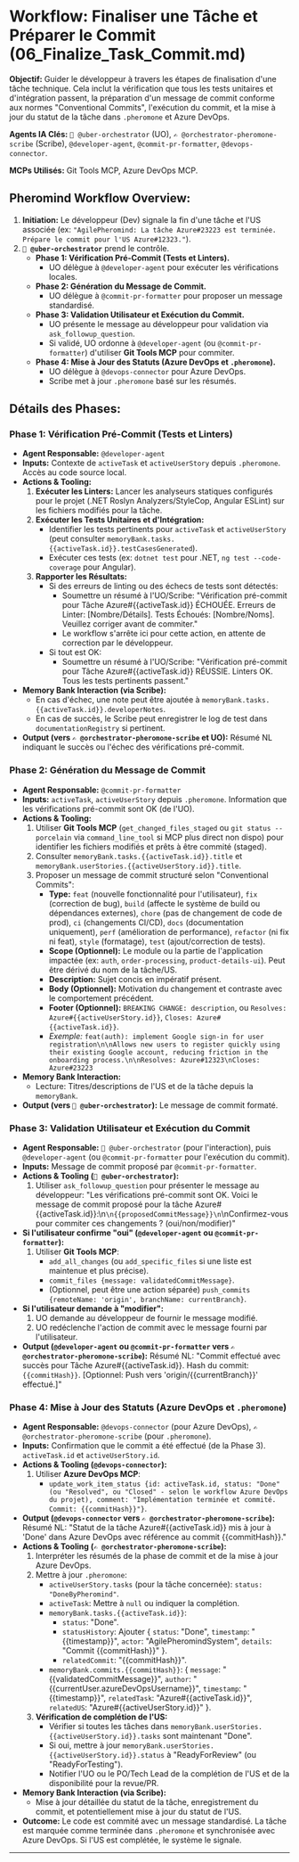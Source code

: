 # Workflow: Finaliser une Tâche et Préparer le Commit (06_Finalize_Task_Commit.md)

**Objectif:** Guider le développeur à travers les étapes de finalisation d'une tâche technique. Cela inclut la vérification que tous les tests unitaires et d'intégration passent, la préparation d'un message de commit conforme aux normes "Conventional Commits", l'exécution du commit, et la mise à jour du statut de la tâche dans `.pheromone` et Azure DevOps.

**Agents IA Clés:** `🧐 @uber-orchestrator` (UO), `✍️ @orchestrator-pheromone-scribe` (Scribe), `@developer-agent`, `@commit-pr-formatter`, `@devops-connector`.

**MCPs Utilisés:** Git Tools MCP, Azure DevOps MCP.

## Pheromind Workflow Overview:

1.  **Initiation:** Le développeur (Dev) signale la fin d'une tâche et l'US associée (ex: `"AgilePheromind: La tâche Azure#23223 est terminée. Prépare le commit pour l'US Azure#12323."`).
2.  **`🧐 @uber-orchestrator`** prend le contrôle.
    *   **Phase 1: Vérification Pré-Commit (Tests et Linters).**
        *   UO délègue à `@developer-agent` pour exécuter les vérifications locales.
    *   **Phase 2: Génération du Message de Commit.**
        *   UO délègue à `@commit-pr-formatter` pour proposer un message standardisé.
    *   **Phase 3: Validation Utilisateur et Exécution du Commit.**
        *   UO présente le message au développeur pour validation via `ask_followup_question`.
        *   Si validé, UO ordonne à `@developer-agent` (ou `@commit-pr-formatter`) d'utiliser **Git Tools MCP** pour commiter.
    *   **Phase 4: Mise à Jour des Statuts (Azure DevOps et `.pheromone`).**
        *   UO délègue à `@devops-connector` pour Azure DevOps.
        *   Scribe met à jour `.pheromone` basé sur les résumés.

## Détails des Phases:

### Phase 1: Vérification Pré-Commit (Tests et Linters)
*   **Agent Responsable:** `@developer-agent`
*   **Inputs:** Contexte de `activeTask` et `activeUserStory` depuis `.pheromone`. Accès au code source local.
*   **Actions & Tooling:**
    1.  **Exécuter les Linters:** Lancer les analyseurs statiques configurés pour le projet (.NET Roslyn Analyzers/StyleCop, Angular ESLint) sur les fichiers modifiés pour la tâche.
    2.  **Exécuter les Tests Unitaires et d'Intégration:**
        *   Identifier les tests pertinents pour `activeTask` et `activeUserStory` (peut consulter `memoryBank.tasks.{{activeTask.id}}.testCasesGenerated`).
        *   Exécuter ces tests (ex: `dotnet test` pour .NET, `ng test --code-coverage` pour Angular).
    3.  **Rapporter les Résultats:**
        *   Si des erreurs de linting ou des échecs de tests sont détectés:
            *   Soumettre un résumé à l'UO/Scribe: "Vérification pré-commit pour Tâche Azure#{{activeTask.id}} ÉCHOUÉE. Erreurs de Linter: [Nombre/Détails]. Tests Échoués: [Nombre/Noms]. Veuillez corriger avant de commiter."
            *   Le workflow s'arrête ici pour cette action, en attente de correction par le développeur.
        *   Si tout est OK:
            *   Soumettre un résumé à l'UO/Scribe: "Vérification pré-commit pour Tâche Azure#{{activeTask.id}} RÉUSSIE. Linters OK. Tous les tests pertinents passent."
*   **Memory Bank Interaction (via Scribe):**
    *   En cas d'échec, une note peut être ajoutée à `memoryBank.tasks.{{activeTask.id}}.developerNotes`.
    *   En cas de succès, le Scribe peut enregistrer le log de test dans `documentationRegistry` si pertinent.
*   **Output (vers `✍️ @orchestrator-pheromone-scribe` et UO):** Résumé NL indiquant le succès ou l'échec des vérifications pré-commit.

### Phase 2: Génération du Message de Commit
*   **Agent Responsable:** `@commit-pr-formatter`
*   **Inputs:** `activeTask`, `activeUserStory` depuis `.pheromone`. Information que les vérifications pré-commit sont OK (de l'UO).
*   **Actions & Tooling:**
    1.  Utiliser **Git Tools MCP** (`get_changed_files_staged` ou `git status --porcelain` via `command_line_tool` si MCP plus direct non dispo) pour identifier les fichiers modifiés et prêts à être commité (staged).
    2.  Consulter `memoryBank.tasks.{{activeTask.id}}.title` et `memoryBank.userStories.{{activeUserStory.id}}.title`.
    3.  Proposer un message de commit structuré selon "Conventional Commits":
        *   **Type:** `feat` (nouvelle fonctionnalité pour l'utilisateur), `fix` (correction de bug), `build` (affecte le système de build ou dépendances externes), `chore` (pas de changement de code de prod), `ci` (changements CI/CD), `docs` (documentation uniquement), `perf` (amélioration de performance), `refactor` (ni fix ni feat), `style` (formatage), `test` (ajout/correction de tests).
        *   **Scope (Optionnel):** Le module ou la partie de l'application impactée (ex: `auth`, `order-processing`, `product-details-ui`). Peut être dérivé du nom de la tâche/US.
        *   **Description:** Sujet concis en impératif présent.
        *   **Body (Optionnel):** Motivation du changement et contraste avec le comportement précédent.
        *   **Footer (Optionnel):** `BREAKING CHANGE: description`, ou `Resolves: Azure#{{activeUserStory.id}}`, `Closes: Azure#{{activeTask.id}}`.
        *   *Exemple:* `feat(auth): implement Google sign-in for user registration\n\nAllows new users to register quickly using their existing Google account, reducing friction in the onboarding process.\n\nResolves: Azure#12323\nCloses: Azure#23223`
*   **Memory Bank Interaction:**
    *   Lecture: Titres/descriptions de l'US et de la tâche depuis la `memoryBank`.
*   **Output (vers `🧐 @uber-orchestrator`):** Le message de commit formaté.

### Phase 3: Validation Utilisateur et Exécution du Commit
*   **Agent Responsable:** `🧐 @uber-orchestrator` (pour l'interaction), puis `@developer-agent` (ou `@commit-pr-formatter` pour l'exécution du commit).
*   **Inputs:** Message de commit proposé par `@commit-pr-formatter`.
*   **Actions & Tooling (`🧐 @uber-orchestrator`):**
    1.  Utiliser `ask_followup_question` pour présenter le message au développeur: "Les vérifications pré-commit sont OK. Voici le message de commit proposé pour la tâche Azure#{{activeTask.id}}:\n```\n{{proposedCommitMessage}}\n```\nConfirmez-vous pour commiter ces changements ? (oui/non/modifier)"
*   **Si l'utilisateur confirme "oui" (`@developer-agent` ou `@commit-pr-formatter`):**
    1.  Utiliser **Git Tools MCP**:
        *   `add_all_changes` (ou `add_specific_files` si une liste est maintenue et plus précise).
        *   `commit_files {message: validatedCommitMessage}`.
        *   (Optionnel, peut être une action séparée) `push_commits {remoteName: 'origin', branchName: currentBranch}`.
*   **Si l'utilisateur demande à "modifier":**
    1.  UO demande au développeur de fournir le message modifié.
    2.  UO redéclenche l'action de commit avec le message fourni par l'utilisateur.
*   **Output (`@developer-agent` ou `@commit-pr-formatter` vers `✍️ @orchestrator-pheromone-scribe`):** Résumé NL: "Commit effectué avec succès pour Tâche Azure#{{activeTask.id}}. Hash du commit: `{{commitHash}}`. [Optionnel: Push vers 'origin/{{currentBranch}}' effectué.]"

### Phase 4: Mise à Jour des Statuts (Azure DevOps et `.pheromone`)
*   **Agent Responsable:** `@devops-connector` (pour Azure DevOps), `✍️ @orchestrator-pheromone-scribe` (pour `.pheromone`).
*   **Inputs:** Confirmation que le commit a été effectué (de la Phase 3). `activeTask.id` et `activeUserStory.id`.
*   **Actions & Tooling (`@devops-connector`):**
    1.  Utiliser **Azure DevOps MCP**:
        *   `update_work_item_status {id: activeTask.id, status: "Done" (ou "Resolved", ou "Closed" - selon le workflow Azure DevOps du projet), comment: "Implémentation terminée et commité. Commit: {{commitHash}}"}`.
*   **Output (`@devops-connector` vers `✍️ @orchestrator-pheromone-scribe`):** Résumé NL: "Statut de la tâche Azure#{{activeTask.id}} mis à jour à 'Done' dans Azure DevOps avec référence au commit {{commitHash}}."
*   **Actions & Tooling (`✍️ @orchestrator-pheromone-scribe`):**
    1.  Interpréter les résumés de la phase de commit et de la mise à jour Azure DevOps.
    2.  Mettre à jour `.pheromone`:
        *   `activeUserStory.tasks` (pour la tâche concernée): `status: "DoneByPheromind"`.
        *   `activeTask`: Mettre à `null` ou indiquer la complétion.
        *   `memoryBank.tasks.{{activeTask.id}}`:
            *   `status`: "Done".
            *   `statusHistory`: Ajouter { `status`: "Done", `timestamp`: "{{timestamp}}", `actor`: "AgilePheromindSystem", `details`: "Commit {{commitHash}}" }.
            *   `relatedCommit`: "{{commitHash}}".
        *   `memoryBank.commits.{{commitHash}}`: { `message`: "{{validatedCommitMessage}}", `author`: "{{currentUser.azureDevOpsUsername}}", `timestamp`: "{{timestamp}}", `relatedTask`: "Azure#{{activeTask.id}}", `relatedUS`: "Azure#{{activeUserStory.id}}" }.
    3.  **Vérification de complétion de l'US:**
        *   Vérifier si toutes les tâches dans `memoryBank.userStories.{{activeUserStory.id}}.tasks` sont maintenant "Done".
        *   Si oui, mettre à jour `memoryBank.userStories.{{activeUserStory.id}}.status` à "ReadyForReview" (ou "ReadyForTesting").
        *   Notifier l'UO ou le PO/Tech Lead de la complétion de l'US et de la disponibilité pour la revue/PR.
*   **Memory Bank Interaction (via Scribe):**
    *   Mise à jour détaillée du statut de la tâche, enregistrement du commit, et potentiellement mise à jour du statut de l'US.
*   **Outcome:** Le code est commité avec un message standardisé. La tâche est marquée comme terminée dans `.pheromone` et synchronisée avec Azure DevOps. Si l'US est complétée, le système le signale.

---